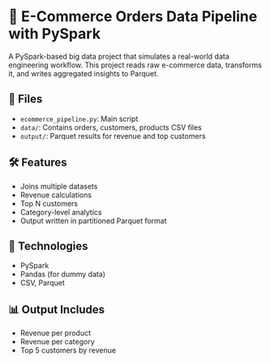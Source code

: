 # 🚀 E-Commerce Orders Data Pipeline with PySpark

A PySpark-based big data project that simulates a real-world data engineering workflow. This project reads raw e-commerce data, transforms it, and writes aggregated insights to Parquet.

## 📁 Files
- `ecommerce_pipeline.py`: Main script
- `data/`: Contains orders, customers, products CSV files
- `output/`: Parquet results for revenue and top customers

## 🛠 Features
- Joins multiple datasets
- Revenue calculations
- Top N customers
- Category-level analytics
- Output written in partitioned Parquet format

## 🔧 Technologies
- PySpark
- Pandas (for dummy data)
- CSV, Parquet

## 📊 Output Includes
- Revenue per product
- Revenue per category
- Top 5 customers by revenue
